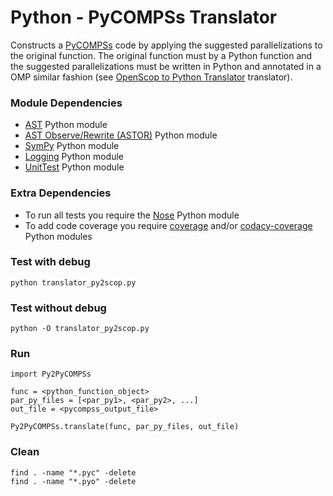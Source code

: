 Python - PyCOMPSs Translator
=============================

Constructs a [PyCOMPSs][pycompss] code by applying the suggested parallelizations to 
the original function. The original function must by a Python function and the 
suggested parallelizations must be written in Python and annotated in a OMP similar
fashion (see [OpenScop to Python Translator][scop2pscop2py] translator). 


### Module Dependencies

- [AST][ast] Python module
- [AST Observe/Rewrite (ASTOR)][astor] Python module
- [SymPy][sympy] Python module
- [Logging][logging] Python module
- [UnitTest][unittest] Python module


### Extra Dependencies

- To run all tests you require the [Nose][nose] Python module
- To add code coverage you require [coverage][coverage] and/or 
[codacy-coverage][codacy] Python modules


### Test with debug

```
python translator_py2scop.py
```


### Test without debug

```
python -O translator_py2scop.py
```


### Run

```
import Py2PyCOMPSs

func = <python_function_object>
par_py_files = [<par_py1>, <par_py2>, ...]
out_file = <pycompss_output_file>

Py2PyCOMPSs.translate(func, par_py_files, out_file)
```


### Clean

```
find . -name "*.pyc" -delete
find . -name "*.pyo" -delete
```

[pycompss]: http://compss.bsc.es
[scop2pscop2py]: https://github.com/cristianrcv/pycompss-pluto/tree/master/pycompss/util/translators/scop2pscop2py
[ast]: https://docs.python.org/2/library/ast.html
[astor]: http://astor.readthedocs.io/en/latest/
[sympy]: http://www.sympy.org/es/
[logging]: https://docs.python.org/2/library/logging.html
[unittest]: https://docs.python.org/2/library/unittest.html
[nose]: https://nose.readthedocs.io/en/latest/
[coverage]: https://coverage.readthedocs.io/en/coverage-4.4.2/
[codacy]: https://github.com/codacy/python-codacy-coverage

